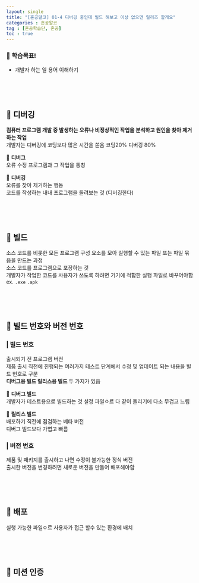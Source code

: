 ```yaml
---
layout: single
title: "[혼공얄코] 01-4 디버깅 중인데 빌드 해보고 이상 없으면 릴리즈 할게요"
categories : 혼공얄코
tag : [혼공학습단, 혼공]
toc : true
---
```


### :pushpin: 학습목표!
- 개발자 하는 일 용어 이해하기

<br><br><br>

## :book: 디버깅
**컴퓨터 프로그램 개발 중 발생하는 오류나 비정상적인 작업을 분석하고 원인을 찾아 제거하는 작업**         
개발자는 디버깅에 코딩보다 많은 시간을 쏟음 코딩20% 디버깅 80%       

:round_pushpin: **디버그**       
오류 수정 프로그램과 그 작업을 통칭     

:round_pushpin: **디버깅**       
오류를 찾아 제거하는 행동   
코드를 작성하는 내내 프로그램을 돌려보는 것 (디버깅한다)

<br><br><br>

## :book: 빌드
소스 코드를 비롯한 모든 프로그램 구성 요소를 모아 실행할 수 있는 파일 또는 파일 묶음을 만드는 과정    
소스 코드를 프로그램으로 포장하는 것    
개발자가 작업한 코드를 사용자가 쓰도록 하려면 기기에 적합한 실행 파일로 바꾸어야함    
ex. ```.exe``` ```.apk``` 


<br><br><br>

## :book: 빌드 번호와 버전 번호

### | 빌드 번호
출시되기 전 프로그램 버전  
제품 출시 직전에 진행되는 여러가지 테스트 단계에서 수정 및 업데이트 되는 내용을 빌드 번호로 구분     
**디버그용 빌드 릴리스용 빌드** 두 가지가 있음       

:round_pushpin: **디버그 빌드**    
개발자가 테스트용으로 빌드하는 것
설정 파일ㅇ르 다 같이 돌리기에 다소 무겁고 느림

:round_pushpin: **릴리스 빌드**     
배포하기 직전에 점검하는 베타 버전  
디버그 빌드보다 가볍고 빠름    

### | 버전 번호
제품 및 패키지를 출시하고 나면 수정이 불가능한 정식 버전    
출시한 버전을 변경하려면 새로운 버전을 만들어 배포해야함     


<br><br><br>

## :book: 배포
실행 가능한 파일ㅇ르 사용자가 접근 할수 있는 환경에 배치     



<br><br><br>

## :100: 미션 인증 

